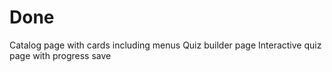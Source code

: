 # Done

Catalog page with cards including menus
Quiz builder page
Interactive quiz page with progress save
